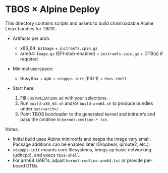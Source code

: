 # TBOS × Alpine Deploy

This directory contains scripts and assets to build chainloadable Alpine Linux bundles for TBOS.

- Artifacts per arch:
  - x86_64: `bzImage` + `initramfs.cpio.gz`
  - arm64: `Image.gz` (EFI-stub-enabled) + `initramfs.cpio.gz` + DTB(s) if required

- Minimal userspace:
  - BusyBox + apk + `steppps-init` (PID 1) + `tbos-shell`

- Start here:
  1. Fill `CUSTOMIZATION.md` with your selections.
  2. Run `build-x86_64.sh` and/or `build-arm64.sh` to produce bundles under `out/<arch>/`.
  3. Point TBOS bootloader to the generated kernel and initramfs and pass the cmdline in `kernel-cmdline-*.txt`.

Notes:
- Initial build uses Alpine minirootfs and keeps the image very small. Package additions can be enabled later (Dropbear, iproute2, etc.).
- `steppps-init` mounts core filesystems, brings up basic networking (udhcpc), and execs `tbos-shell`.
- For arm64 UARTs, adjust `kernel-cmdline-arm64.txt` or provide per-board DTBs.
